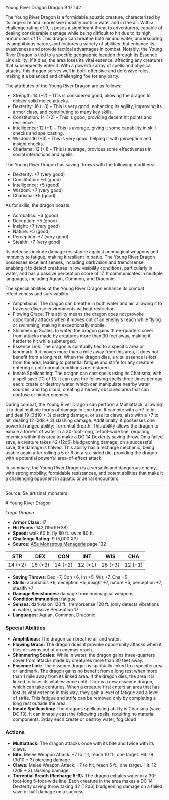 <MonsterName/>Young River Dragon</MonsterName>
<CreatureType/>Dragon</CreatureType>
<CR/>9</CR>
<AC/>17</AC>
<HP/>142</HP>
<summary>The Young River Dragon is a formidable aquatic creature, characterized by its large size and impressive mobility both in water and in the air. With a challenge rating of 9, it poses a significant threat to adventurers, capable of dealing considerable damage while being difficult to hit due to its high armor class of 17. This dragon can breathe both air and water, underscoring its amphibious nature, and features a variety of abilities that enhance its evasiveness and provide tactical advantages in combat. Notably, the Young River Dragon is tied to a specific geographic location through its Essence Link ability; if it dies, the area loses its vital essence, affecting any creatures that subsequently enter it. With a powerful array of spells and physical attacks, this dragon serves well in both offensive and defensive roles, making it a balanced and challenging foe for any party.</summary>

<detail>

The attributes of the Young River Dragon are as follows:
- Strength: 14 (+2) – This is considered good, allowing the dragon to deliver solid melee attacks.
- Dexterity: 16 (+3) – This is very good, enhancing its agility, improving its armor class, and contributing to many key skills.
- Constitution: 14 (+2) – This is good, providing decent hit points and resilience.
- Intelligence: 12 (+1) – This is average, giving it some capability in skill checks and spellcasting.
- Wisdom: 16 (+3) – This is very good, helping it with perception and insight checks.
- Charisma: 12 (+1) – This is average, provides some effectiveness in social interactions and spells.

The Young River Dragon has saving throws with the following modifiers:
- Dexterity: +7 (very good)
- Constitution: +6 (good)
- Intelligence: +5 (good)
- Wisdom: +7 (very good)
- Charisma: +5 (good)

As for skills, the dragon boasts:
- Acrobatics: +6 (good)
- Deception: +5 (good)
- Insight: +7 (very good)
- Nature: +5 (good)
- Perception: +7 (very good)
- Stealth: +7 (very good)

Its defenses include damage resistance against nonmagical weapons and immunity to fatigue, making it resilient in battle. The Young River Dragon possesses excellent senses, including darkvision and tremorsense, enabling it to detect creatures in low visibility conditions, particularly in water, and has a passive perception score of 17. It communicates in multiple languages, including Aquan, Common, and Draconic.

The special abilities of the Young River Dragon enhance its combat effectiveness and survivability:
- Amphibious: The dragon can breathe in both water and air, allowing it to traverse diverse environments without restriction.
- Flowing Grace: This ability means the dragon does not provoke opportunity attacks when it moves out of an enemy's reach while flying or swimming, making it exceptionally mobile.
- Shimmering Scales: In water, the dragon gains three-quarters cover from attacks made by creatures more than 30 feet away, making it harder to hit while submerged.
- Essence Link: The dragon is spiritually tied to a specific area or landmark. If it moves more than a mile away from this area, it does not benefit from a long rest. When the dragon dies, a vital essence is lost from the area, leading to potential fatigue and strife for any creature entering it until normal conditions are restored.
- Innate Spellcasting: The dragon can cast spells using its Charisma, with a spell save DC of 13. It can cast the following spells three times per day each: create or destroy water, which can manipulate nearby water sources; and fog cloud, creating a heavily obscured area that can confuse or hinder enemies.

During combat, the Young River Dragon can perform a Multiattack, allowing it to deal multiple forms of damage in one turn. It can bite with a +7 to hit and deal 19 (3d10 + 3) piercing damage, or use its claws, also with a +7 to hit, dealing 12 (2d8 + 3) slashing damage. Additionally, it possesses one powerful ranged ability: Torrential Breath. This ability allows the dragon to exhale a torrent of water in a 30-foot-long, 5-foot-wide line, requiring enemies within this area to make a DC 14 Dexterity saving throw. On a failed save, a creature takes 42 (12d6) bludgeoning damage; on a successful save, the damage is halved. This ability has a recharge mechanic, being usable again after rolling a 5 or 6 on a six-sided die, providing the dragon with a potential powerful area-of-effect attack.

In summary, the Young River Dragon is a versatile and dangerous enemy, with strong mobility, formidable resistances, and potent abilities that make it a challenging opponent in aquatic or aerial encounters.</detail>



---

Source: 5e_artisinal_monsters

<statblock>
# Young River Dragon

*Large* *Dragon*

- **Armor Class:** 17
- **Hit Points:** 142 (19d10+38)
- **Speed:** walk 60 ft. fly 80 ft. swim 80 ft.
- **Challenge Rating:** 9 (5,000 XP)
- **Source:** [A5e Monstrous Menagerie](https://enpublishingrpg.com/products/level-up-monstrous-menagerie-a5e) page 132

| STR | DEX | CON | INT | WIS | CHA |
| --- | --- | --- | --- | --- | --- |
| 14 (+2) | 16 (+3) | 14 (+2) | 12 (+1) | 16 (+3) | 12 (+1) |

- **Saving Throws**: Dex +7, Con +6, Int +5, Wis +7, Cha +5
- **Skills:** acrobatics +6, deception +5, insight +7, nature +5, perception +7, stealth +7
- **Damage Resistances:** damage from nonmagical weapons
- **Condition Immunities:** fatigue
- **Senses:** darkvision 120 ft., tremorsense 120 ft. (only detects vibrations in water), passive Perception 17
- **Languages:** Aquan, Common, Draconic

### Special Abilities

- **Amphibious:** The dragon can breathe air and water.
- **Flowing Grace:** The dragon doesnt provoke opportunity attacks when it flies or swims out of an enemys reach.
- **Shimmering Scales:** While in water, the dragon gains three-quarters cover from attacks made by creatures more than 30 feet away.
- **Essence Link:** The essence dragon is spiritually linked to a specific area or landmark. The dragon gains no benefit from a long rest when more than 1 mile away from its linked area. If the dragon dies, the area it is linked to loses its vital essence until it forms a new essence dragon, which can take centuries. When a creature first enters an area that has lost its vital essence in this way, they gain a level of fatigue and a level of strife. This fatigue and strife can be removed only by completing a long rest outside the area.
- **Innate Spellcasting:** The dragons spellcasting ability is Charisma (save DC 13). It can innately cast the following spells, requiring no material components. 3/day each:create or destroy water, fog cloud

### Actions

- **Multiattack:** The dragon attacks once with its bite and twice with its claws.
- **Bite:** Melee Weapon Attack: +7 to hit, reach 10 ft., one target. Hit: 19 (3d10 + 3) piercing damage.
- **Claws:** Melee Weapon Attack: +7 to hit, reach 5 ft., one target. Hit: 12 (2d8 + 3) slashing damage.
- **Torrential Breath (Recharge 5-6):** The dragon exhales water in a 30-foot-long  5-foot-wide line. Each creature in the area makes a DC 14 Dexterity saving throw  taking 42 (12d6) bludgeoning damage on a failed save or half damage on a success.


</statblock>



